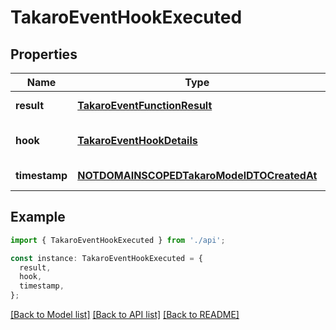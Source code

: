 # TakaroEventHookExecuted

## Properties

| Name          | Type                                                                                    | Description | Notes                             |
| ------------- | --------------------------------------------------------------------------------------- | ----------- | --------------------------------- |
| **result**    | [**TakaroEventFunctionResult**](TakaroEventFunctionResult.md)                           |             | [default to undefined]            |
| **hook**      | [**TakaroEventHookDetails**](TakaroEventHookDetails.md)                                 |             | [optional] [default to undefined] |
| **timestamp** | [**NOTDOMAINSCOPEDTakaroModelDTOCreatedAt**](NOTDOMAINSCOPEDTakaroModelDTOCreatedAt.md) |             | [default to undefined]            |

## Example

```typescript
import { TakaroEventHookExecuted } from './api';

const instance: TakaroEventHookExecuted = {
  result,
  hook,
  timestamp,
};
```

[[Back to Model list]](../README.md#documentation-for-models) [[Back to API list]](../README.md#documentation-for-api-endpoints) [[Back to README]](../README.md)
